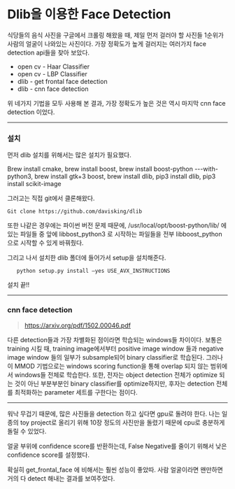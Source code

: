 # **Dlib**을 이용한 **Face Detection**

식당들의 음식 사진을 구글에서 크롤링 해왔을 때, 제일 먼저 걸러야 할 사진들 1순위가 사람의 얼굴이 나와있는 사진이다. 가장 정확도가 높게 걸러지는 여러가지 face detection api들을 찾아 보았다.

 - open cv - Haar Classifier
 - open cv - LBP Classifier
 - dlib - get frontal face detection
 - dlib - cnn face detection

위 네가지 기법을 모두 사용해 본 결과, 가장 정확도가 높은 것은 역시 마지막 cnn face detection 이었다.


----------

### 설치 ###
먼저 dlib 설치를 위해서는 많은 설치가 필요했다.

Brew install cmake, brew install boost, brew install boost-python ---with-python3, brew install gtk+3 boost, brew install dlib, pip3 install dlib, pip3 install scikit-image

그러고는 직접 git에서 클론해왔다.

    Git clone https://github.com/davisking/dlib

또한 나같은 경우에는 파이썬 버전 문제 때문에, /usr/local/opt/boost-python/lib/ 에 있는 파일들 중 앞에 libbost_python3 로 시작하는 파일들을 전부 libboost_python으로 시작할 수 있게 바꿔줬다.

그리고 나서 설치한 dlib 폴더에 들어가서 setup을 설치해준다.

       python setup.py install –yes USE_AVX_INSTRUCTIONS

설치 끝!!


----------

### cnn face detection ###
 

> https://arxiv.org/pdf/1502.00046.pdf

다른 detection들과 가장 차별화된 점이라면 학습되는 windows들 차이이다. 보통은 training 시킬 때, training image에서부터 positive image window 들과 negative image window 들의 일부가 subsample되어 binary classifier로 학습된다. 그러나 이 MMOD 기법으로는 windows scoring function을 통해 overlap 되지 않는 범위에서 windows들 전체로 학습한다. 또한, 전자는 object detection 전체가 optimize 되는 것이 아닌 부분부분인 binary classifier를 optimize하지만, 후자는 detection 전체를 최적화하는 parameter 세트를 구한다는 점이다.


----------

워낙 무겁기 때문에, 많은 사진들을 detection 하고 싶다면 gpu로 돌려야 한다. 나는 일종의 toy project로 올리기 위해 10장 정도의 사진만을 돌렸기 때문에 cpu로 충분하게 돌릴 수 있었다.

얼굴 부위에 confidence score를 반환하는데, False Negative를 줄이기 위해서 낮은 confidence score를 설정했다.

확실히 get_frontal_face 에 비해서는 훨씬 성능이 좋았따. 사람 얼굴이라면 왠만하면 거의 다 detect 해내는 결과를 보여주었다.

